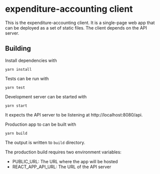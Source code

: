 # expenditure-accounting client

This is the expenditure-accounting client. It is a single-page web app that can
be deployed as a set of static files. The client depends on the API server.

## Building

Install dependencies with

    yarn install

Tests can be run with

    yarn test

Development server can be started with

    yarn start

It expects the API server to be listening at http://localhost:8080/api.

Production app to can be built with

    yarn build

The output is written to `build` directory.

The production build requires two environment variables:
- PUBLIC_URL: The URL where the app will be hosted
- REACT_APP_API_URL: The URL of the API server
